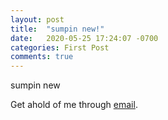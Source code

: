 ```yaml
---
layout: post
title:  "sumpin new!"
date:   2020-05-25 17:24:07 -0700
categories: First Post
comments: true
---
```

sumpin new

Get ahold of me through [email](mailto:radley.mith@gmail.com).